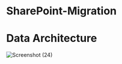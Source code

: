 # SharePoint-Migration

# Data Architecture
![Screenshot (24)](https://github.com/adunajiye/SharePoint-Migration/assets/80220180/ff503e7c-1e40-4304-9b98-c99331394e72)
